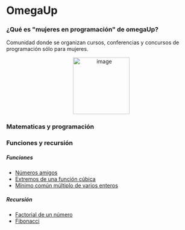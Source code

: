 # OmegaUp

### ¿Qué es "mujeres en programación" de omegaUp?
Comunidad donde se organizan cursos, conferencias y concursos de programación sólo para mujeres.
<p align="center">
<img width="150" alt="image" src="https://user-images.githubusercontent.com/89166148/169929338-786b151a-e014-4aeb-b4e2-e10042189b25.png">
</p>

### Matematicas y programación

### Funciones y recursión 
##### Funciones
- [Números amigos]()
- [Extremos de una función cúbica]()
- [Mínimo común múltiplo de varios enteros]()

##### Recursión
- [Factorial de un número](https://github.com/HannyCarballo/OmegaUp_MujeresEnProgramacion/tree/master/Funciones%20y%20recursi%C3%B3n/Recursi%C3%B3n/E1)
- [Fibonacci](https://github.com/HannyCarballo/OmegaUp_MujeresEnProgramacion/tree/master/Funciones%20y%20recursi%C3%B3n/Recursi%C3%B3n/E2)

